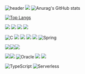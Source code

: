 ![header](https://capsule-render.vercel.app/api?type=soft&color=gradient&height=60&section=header&text=Seoin%20&fontSize=70&animation=blink&fontAlign=12&fontAlignY=60)
![](http://github-profile-summary-cards.vercel.app/api/cards/profile-details?username=seoin1223&theme=aura)
![Anurag's GitHub stats](https://github-readme-stats.vercel.app/api?username=seoin1223&show_icons=true&theme=tokyonight)   

[![Top Langs](https://github-readme-stats.vercel.app/api/top-langs/?username=seoin1223)](https://github.com/seoin1223/github-readme-stats) 



![](http://github-profile-summary-cards.vercel.app/api/cards/repos-per-language?username=seoin1223&theme=default)
![](http://github-profile-summary-cards.vercel.app/api/cards/most-commit-language?username=seoin1223&theme=default)
![](http://github-profile-summary-cards.vercel.app/api/cards/stats?username=seoin1223&theme=default)
![](http://github-profile-summary-cards.vercel.app/api/cards/productive-time?username=seoin1223&theme=default&utcOffset=8)


![C](https://img.shields.io/badge/-C-123456?style=flat-square&logo=C&logoColor=black)
<img src="https://img.shields.io/badge/java-007396?style=flat-square&logo=java&logoColor=white"/>
<img src="https://img.shields.io/badge/Kotlin-0095D5?style=flat-square&logo=Kotlin&logoColor=white"/>
<img src="https://img.shields.io/badge/Android-3DDC84?style=flat-square&logo=Android&logoColor=white"/>
<img src="https://img.shields.io/badge/Python-3776AB?style=flat-square&logo=Python&logoColor=white"/>
![Spring](https://img.shields.io/badge/-Spring-6DB33F?style=for-the-badge&logo=Spring&logoColor=white)

<img src="https://img.shields.io/badge/HTML5-E34F26?style=flat-square&logo=html5&logoColor=white"/><img src="https://img.shields.io/badge/JavaScript-F7DF1E?style=flat-square&logo=javascript&logoColor=black"/><img src="https://img.shields.io/badge/CSS3-1572B6?style=flat-square&logo=css3&logoColor=white"/>

<img src="https://img.shields.io/badge/MySQL-4479A1?style=flat-square&logo=MySQL&logoColor=white"/><img src="https://img.shields.io/badge/MariaDB-003545?style=flat-square&logo=mariaDB&logoColor=white"/>
![Oracle](https://img.shields.io/badge/-Oracle-1F305F?style=flat-square&logo=mariadb&logoColor=white)
<img src="https://img.shields.io/badge/Git-F05032?style=flat-square&logo=git&logoColor=white"/>
<img src="https://img.shields.io/badge/GitHub-181717?style=flat-square&logo=GitHub&logoColor=white"/>

![TypeScript](https://img.shields.io/badge/-TypeScript-3178C6?style=flat-square&logo=TypeScript&logoColor=white)
![Serverless](https://img.shields.io/badge/-Serverless-FD5750?style=flat-square&logo=Serverless&logoColor=magenta)




